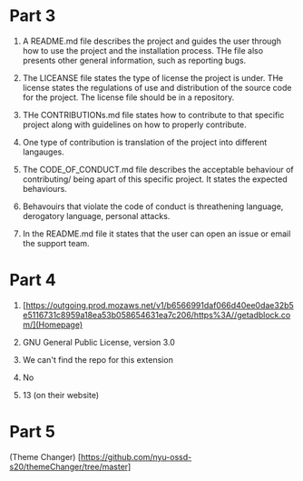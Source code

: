# Part 3

1. A README.md file describes the project and guides the user through how to use the project and the installation process. THe file also presents other general information, such as reporting bugs. 

2. The LICEANSE file states the type of license the project is under. THe license states the regulations of use and distribution of the source code for the project. The license file should be in a repository. 

3. THe CONTRIBUTIONs.md file states how to contribute to that specific project along with guidelines on how to properly contribute. 

4. One type of contribution is translation of the project into different langauges. 

5. The CODE_OF_CONDUCT.md file describes the acceptable behaviour of contributing/ being apart of this specific project.  It states the expected behaviours. 

6. Behavouirs that violate the code of conduct is threathening language, derogatory language, personal attacks. 

7. In the README.md file it states that the user can open an issue or email the support team. 

# Part 4

1.  [https://outgoing.prod.mozaws.net/v1/b6566991daf066d40ee0dae32b5e5116731c8959a18ea53b058654631ea7c206/https%3A//getadblock.com/](Homepage)

2. GNU General Public License, version 3.0

3. We can't find the repo for this extension

4. No

5. 13 (on their website)

# Part 5
(Theme Changer) [https://github.com/nyu-ossd-s20/themeChanger/tree/master]
